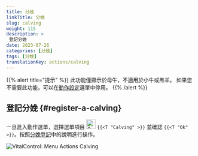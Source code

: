 ```yaml
---
title: 分娩
linkTitle: 分娩
slug: calving
weight: 115
description: >
 登記分娩
date: 2023-07-26
categories: [分娩]
tags: [分娩]
translationKey: actions/calving
---
```

{{% alert title="提示" %}}
此功能僅顯示於母牛，不適用於小牛或羔羊。
如果您不需要此功能，可以在[動作設定](../setting/)選單中停用。
{{% /alert %}}

## 登記分娩 {#register-a-calving}

一旦進入動作選單，選擇選單項目 <img src="/icons/actions/calving.svg" width="25" align="bottom" alt="Calving"  alt="Calving"/> `{{<T "Calving" >}}` 並確認 `{{<T "Ok" >}}`。按照[分娩登記](/zh/docs/new/calving/)中的說明進行操作。

   ![VitalControl: Menu Actions Calving](../images/calving.png "Calving")

